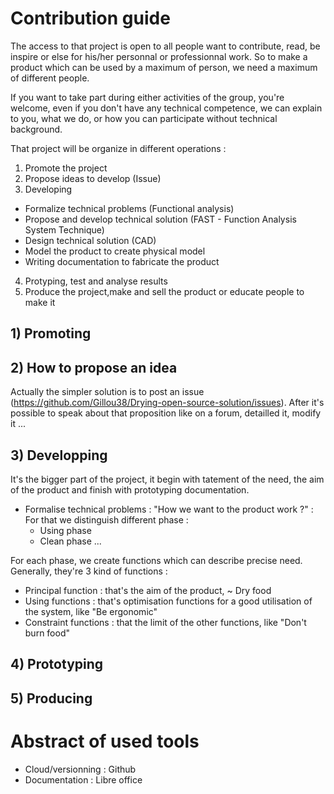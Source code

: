 # Contribution guide

The access to that project is open to all people want to contribute, read, be inspire or else for his/her personnal or professionnal work. So to make a product which can be used by a maximum of person, we need a maximum of different people.

If you want to take part during either activities of the group, you're welcome, even if you don't have any technical competence, we can explain to you, what we do, or how you can participate without technical background.

That project will be organize in different operations :
1) Promote the project
2) Propose ideas to develop (Issue)
3) Developing
- Formalize technical problems (Functional analysis)
- Propose and develop technical solution (FAST - Function Analysis System Technique)
- Design technical solution (CAD)
- Model the product to create physical model
- Writing documentation to fabricate the product
4) Protyping, test and analyse results
5) Produce the project,make and sell the product or educate people to make it

## 1) Promoting

## 2) How to propose an idea
Actually the simpler solution is to post an issue (https://github.com/Gillou38/Drying-open-source-solution/issues). After it's possible to speak about that proposition like on a forum, detailled it, modify it ...

## 3) Developping
It's the bigger part of the project, it begin with tatement of the need, the aim of the product and finish with prototyping documentation.
- Formalise technical problems : "How we want to the product work ?" :
For that we distinguish different phase :
  - Using phase
  - Clean phase
  ...

For each phase, we create functions which can describe precise need. Generally, they're 3 kind of functions :
  - Principal function : that's the aim of the product, ~ Dry food
  - Using functions : that's optimisation functions for a good utilisation of the system, like "Be ergonomic"
  - Constraint functions : that the limit of the other functions, like "Don't burn food"

## 4) Prototyping

## 5) Producing

# Abstract of used tools 
- Cloud/versionning : Github
- Documentation : Libre office
